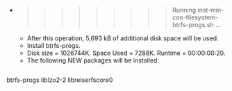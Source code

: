 * >>>>>>>>> Running inst-min-con-filesystem-btrfs-progs.sh ...
  * After this operation, 5,693 kB of additional disk space will be used.
  * Install btrfs-progs.
  * Disk size = 1026744K. Space Used = 7288K. Runtime = 00:00:00:20.
  * The following NEW packages will be installed:
  ```bash
btrfs-progs liblzo2-2 libreiserfscore0
  ```
